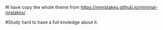 #I have copy the whole theme from https://mmistakes.github.io/minimal-mistakes/ 

#Study hard to have a full knoledge about it.
